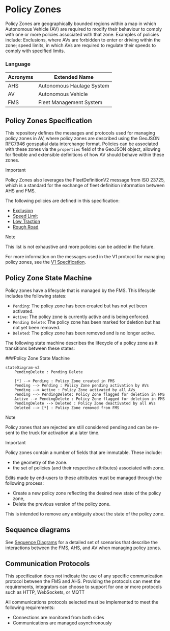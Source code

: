 # Policy Zones
Policy Zones are geographically bounded regions within a map in which Autonomous Vehicle (AV) are required to modify their behaviour to comply with one or more policies associated with that zone. Examples of policies include: Exclusions, where AVs are forbidden to enter or driving within the zone; speed limits, in which AVs are required to regulate their speeds to comply with specified limits.

### Language
| Acronyms | Extended Name |
| --- | --- |
| AHS | Autonomous Haulage System |
| AV | Autonomous Vehicle|
| FMS | Fleet Management System |


## Policy Zones Specification
This repository defines the messages and protocols used for managing policy zones in AV, where policy zones are described using the GeoJSON [RFC7946](https://datatracker.ietf.org/doc/html/rfc7946) geospatial data interchange format. Policies can be associated with these zones via the `properties` field of the GeoJSON object, allowing for flexible and extensible definitions of how AV should behave within these zones.

> [!IMPORTANT]
> Policy Zones also leverages the FleetDefinitionV2 message from ISO 23725, which is a standard for the exchange of fleet definition information between AHS and FMS.

The following policies are defined in this specification:
- [Exclusion](./specification/V1/policies.md#exclusion)
- [Speed Limit](./specification/V1/policies.md#speed-limit)
- [Low Traction](./specification/V1/policies.md#low-traction)
- [Rough Road](./specification/V1/policies.md#rough-road)

> [!NOTE]
> This list is not exhaustive and more policies can be added in the future.

For more information on the messages used in the V1 protocol for managing policy zones, see the [V1 Specification](specification/V1/README.md).

## Policy Zone State Machine

Policy zones have a lifecycle that is managed by the FMS. This lifecycle includes the following states:
- `Pending`: The policy zone has been created but has not yet been activated.
- `Active`: The policy zone is currently active and is being enforced.
- `Pending Delete`: The policy zone has been marked for deletion but has not yet been removed.
- `Deleted`: The policy zone has been removed and is no longer active.

The following state machine describes the lifecycle of a policy zone as it transitions between these states:

###Policy Zone State Machine

```mermaid
stateDiagram-v2
    PendingDelete : Pending Delete

    [*] --> Pending : Policy Zone created in FMS
    Pending --> Pending : Policy Zone pending activation by AVs
    Pending --> Active : Policy Zone activated by all AVs
    Pending --> PendingDelete: Policy Zone flagged for deletion in FMS
    Active --> PendingDelete : Policy Zone flagged for deletion in FMS
    PendingDelete --> Deleted : Policy Zone deactivated by all AVs
    Deleted --> [*] : Policy Zone removed from FMS
```

> [!NOTE]
> Policy zones that are rejected are still considered pending and can be re-sent to the truck for activation at a later time.

> [!IMPORTANT]
> Policy zones contain a number of fields that are immutable. These include:
> - the geometry of the zone.
> - the set of policies (and their respective attributes) associated with zone.
>
> Edits made by end-users to these attributes must be managed through the following process:
> - Create a new policy zone reflecting the desired new state of the policy zone,
> - Delete the previous version of the policy zone.
>
> This is intended to remove any ambiguity about the state of the policy zone.


## Sequence diagrams

See [Sequence Diagrams](diagram/SequenceDiagrams.md) for a detailed set of scenarios that describe the interactions between the FMS, AHS, and AV when managing policy zones.

## Communication Protocols

This specification does not indicate the use of any specific communication protocol between the FMS and AHS. Providing the protocols can meet the requirements, integrators can choose to support for one or more protocols such as HTTP, WebSockets, or MQTT

All communications protocols selected must be implemented to meet the following requirements:
 - Connections are monitored from both sides
 - Communications are managed asynchronously